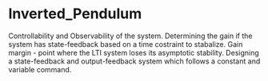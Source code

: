 # Inverted_Pendulum

Controllability and Observability of the system.
Determining the gain if the system has state-feedback based on a time costraint to stabalize.
Gain margin - point where the LTI system loses its asymptotic stability.
Designing a state-feedback and output-feedback system which follows a constant and variable command.
